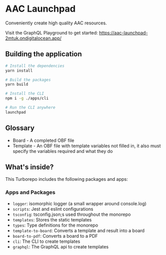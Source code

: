 # AAC Launchpad

Conveniently create high quality AAC resources.

Visit the GraphQL Playground to get started: https://aac-launchpad-2mtuk.ondigitalocean.app/

## Building the application

```bash
# Install the dependencies
yarn install

# Build the packages
yarn build

# Install the CLI
npm i -g ./apps/cli

# Run the CLI anywhere
launchpad
```

## Glossary

- Board - A completed OBF file
- Template - An OBF file with template variables not filled in, it also must specify the variables required and what they do

## What's inside?

This Turborepo includes the following packages and apps:

### Apps and Packages

- `logger`: isomorphic logger (a small wrapper around console.log)
- `scripts`: Jest and eslint configurations
- `tsconfig`: tsconfig.json;s used throughout the monorepo
- `templates`: Stores the static templates
- `types`: Type definitions for the monorepo
- `template-to-board`: Converts a template and result into a board
- `board-to-pdf`: Converts a board to a PDF
- `cli`: The CLI to create templates
- `graphql`: The GraphQL api to create templates
